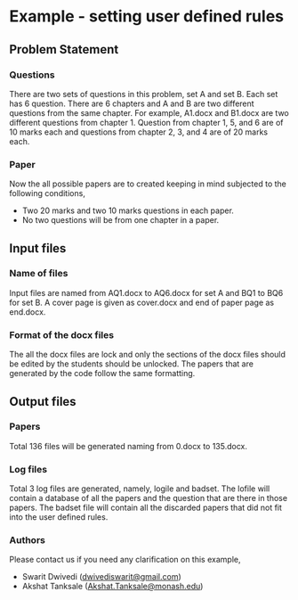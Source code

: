 # Example - setting user defined rules
## Problem Statement
### Questions

There are two sets of questions in this problem, set A and set B. Each set has 6 question. There are 6 chapters and A and B are two different questions from the same chapter. For example, A1.docx and B1.docx are two different questions from chapter 1. Question from chapter 1, 5, and 6 are of 10 marks each and questions from chapter 2, 3, and 4 are of 20 marks each. 

### Paper
Now the all possible papers are to created keeping in mind subjected to the following conditions,

- Two 20 marks and two 10 marks questions in each paper.
- No two questions will be from one chapter in a paper.

## Input files
### Name of files

Input files are named from AQ1.docx to AQ6.docx for set A and BQ1 to BQ6 for set B. A cover page is given as cover.docx and end of paper page as end.docx.

### Format of the docx files

The all the docx files are lock and only the sections of the docx files should be edited by the students should be unlocked. The papers that are generated by the code follow the same formatting.

## Output files
### Papers

Total 136 files will be generated naming from 0.docx to 135.docx.

### Log files

Total 3 log files are generated, namely, logile and badset. The lofile will contain a database of all the papers and the question that are there in those papers. The badset file will contain all the discarded papers that did not fit into the user defined rules.

### Authors

Please contact us if you need any clarification on this example,

- Swarit Dwivedi (dwivediswarit@gmail.com)
- Akshat Tanksale (Akshat.Tanksale@monash.edu)
